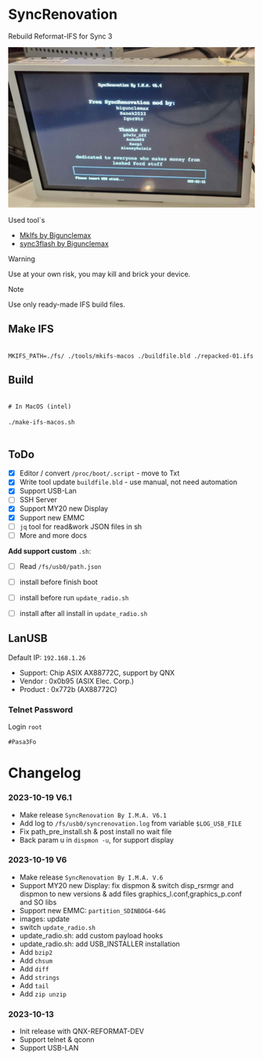 # SyncRenovation 

Rebuild Reformat-IFS for Sync 3 


![SyncRenovation 6.4](/docs/images/V6_4.png)







Used tool`s 

* [MkIfs by Bigunclemax](https://github.com/bigunclemax/mkxfs)
* [sync3flash by Bigunclemax](https://github.com/bigunclemax/sync3flash)



> [!WARNING]
> Use at your own risk, you may kill and brick your device.


> [!NOTE]
> Use only ready-made IFS build files.


  
Make IFS
-----

```shell

MKIFS_PATH=./fs/ ./tools/mkifs-macos ./buildfile.bld ./repacked-01.ifs

```


Build 
------


```shell

# In MacOS (intel)

./make-ifs-macos.sh 


```



ToDo
-----

- [X] Editor / convert `/proc/boot/.script` - move to Txt  
- [X] Write tool update `buildfile.bld` - use manual, not need automation 
- [X] Support USB-Lan
- [ ] SSH Server 
- [x] Support MY20 new Display 
- [x] Support new EMMC
- [ ] `jq` tool for read&work JSON files in sh
- [ ] More and more docs

**Add support custom** `.sh`:
- [ ] Read `/fs/usb0/path.json` 
- [ ] install before finish boot
- [ ] install before run `update_radio.sh`
- [ ] install after all install in `update_radio.sh`


## LanUSB

Default IP: `192.168.1.26`

* Support: Chip ASIX AX88772C, support by  QNX
* Vendor : 0x0b95 (ASIX Elec. Corp.)
* Product : 0x772b (AX88772C)

### Telnet Password

Login `root`  
```
#Pasa3Fo
```


# Changelog


### 2023-10-19 V6.1

* Make release `SyncRenovation By I.M.A. V6.1`
* Add log to `/fs/usb0/syncrenovation.log` from variable `$LOG_USB_FILE`
* Fix path_pre_install.sh & post install no wait file
* Back param u in `dispmon -u`, for support display

### 2023-10-19 V6 

* Make release `SyncRenovation By I.M.A. V.6`
* Support MY20 new Display: fix dispmon &  switch disp_rsrmgr and dispmon to new versions & add files graphics_l.conf,graphics_p.conf and SO libs
* Support new EMMC: `partition_SDINBDG4-64G`
* images: update
* switch `update_radio.sh` 
* update_radio.sh: add custom payload hooks
* update_radio.sh: add USB_INSTALLER installation
* Add `bzip2`
* Add `chsum`
* Add `diff`
* Add `strings`
* Add `tail`
* Add `zip unzip`

### 2023-10-13 

* Init release with QNX-REFORMAT-DEV
* Support telnet & qconn
* Support USB-LAN 

